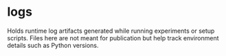 # logs

Holds runtime log artifacts generated while running experiments or setup scripts. Files here are not meant for publication but help track environment details such as Python versions.
